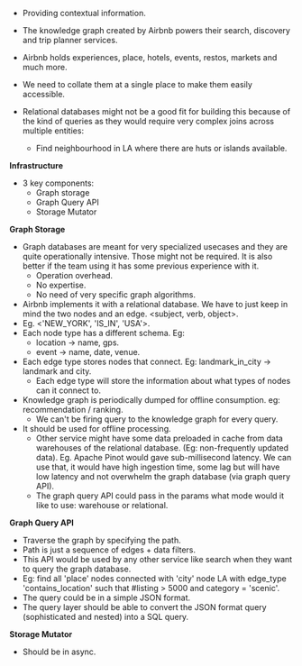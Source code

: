 * Providing contextual information.
* The knowledge graph created by Airbnb powers their search, discovery and trip planner services.
* Airbnb holds experiences, place, hotels, events, restos, markets and much more.
* We need to collate them at a single place to make them easily accessible.

* Relational databases might not be a good fit for building this because of the kind of queries as they would require very complex joins across multiple entities:
    * Find neighbourhood in LA where there are huts or islands available.

**Infrastructure**
* 3 key components:
    * Graph storage
    * Graph Query API
    * Storage Mutator

**Graph Storage**
* Graph databases are meant for very specialized usecases and they are quite operationally intensive. Those might not be required. It is also better if the team using it has some previous experience with it.
    * Operation overhead.
    * No expertise.
    * No need of very specific graph algorithms.
* Airbnb implements it with a relational database. We have to just keep in mind the two nodes and an edge. <subject, verb, object>.
* Eg. <'NEW_YORK', 'IS_IN', 'USA'>.
* Each node type has a different schema. Eg: 
    * location -> name, gps.
    * event -> name, date, venue.
* Each edge type stores nodes that connect. Eg: landmark_in_city -> landmark and city.
    * Each edge type will store the information about what types of nodes can it connect to.
* Knowledge graph is periodically dumped for offline consumption. eg: recommendation / ranking. 
    * We can't be firing query to the knowledge graph for every query.
* It should be used for offline processing.
    * Other service might have some data preloaded in cache from data warehouses of the relational database. (Eg: non-frequently updated data). Eg. Apache Pinot would gave sub-millisecond latency. We can use that, it would have high ingestion time, some lag but will have low latency and not overwhelm the graph database (via graph query API).
    * The graph query API could pass in the params what mode would it like to use: warehouse or relational.

**Graph Query API**
* Traverse the graph by specifying the path.
* Path is just a sequence of edges + data filters.
* This API would be used by any other service like search when they want to query the graph database.
* Eg: find all 'place' nodes connected with 'city' node LA with edge_type 'contains_location' such that #listing > 5000 and category = 'scenic'.
* The query could be in a simple JSON format.
* The query layer should be able to convert the JSON format query (sophisticated and nested) into a SQL query.

**Storage Mutator**
* Should be in async.